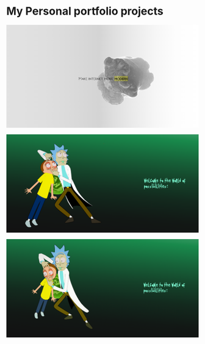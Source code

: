 
# My Personal portfolio projects 



![Image 1 Description](img/Screenshot_3.png)


![Image 2 Description](img/Screenshot_1.png)


![Image 3 Description](img/Screenshot_2.png)

